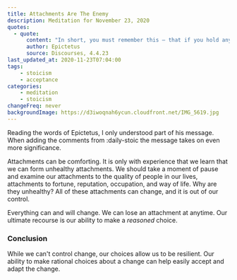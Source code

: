 ```yaml
---
title: Attachments Are The Enemy
description: Meditation for November 23, 2020
quotes: 
  - quote:
      content: "In short, you must remember this — that if you hold anything dear outside of your own reasoned choice, you will have destroyed your capacity for choice."
      author: Epictetus
      source: Discourses, 4.4.23
last_updated_at: 2020-11-23T07:04:00
tags:
    - stoicism
    - acceptance
categories:
    - meditation
    - stoicism
changeFreq: never
backgroundImage: https://d3iwoqnah6ycun.cloudfront.net/IMG_5619.jpg
---
```


Reading the words of Epictetus, I only understood part of his message. When adding the comments from :daily-stoic 
the message takes on even more significance.

Attachments can be comforting. It is only with experience that we learn that we can form unhealthy attachments. 
We should take a moment of pause and examine our attachments to the quality of people in our lives, attachments to 
fortune, reputation, occupation, and way of life. Why are they unhealthy? All of these attachments can change, and it is 
out of our control.

Everything can and will change. We can lose an attachment at anytime. Our ultimate recourse is our ability to make a 
*reasoned* choice.

### Conclusion 

While we can't control change, our choices allow us to be resilient. Our ability to make rational choices about a 
change can help easily accept and adapt the change.
